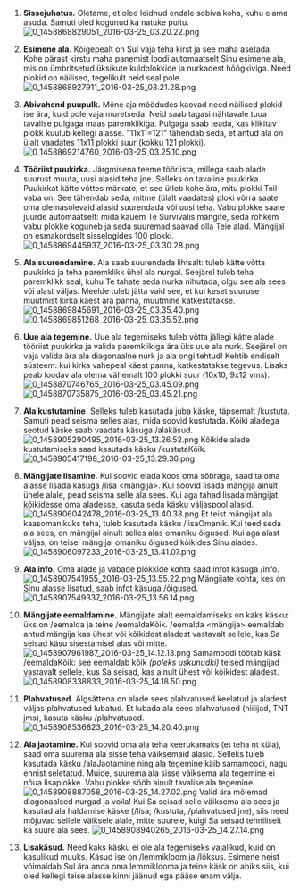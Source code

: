 1. **Sissejuhatus.** Oletame, et oled leidnud endale sobiva koha, kuhu elama asuda. Samuti oled kogunud ka natuke puitu.
![0_1458868829051_2016-03-25_03.20.22.png](https://i.imgur.com/v3UVmfR.png) 

2. **Esimene ala.** Kõigepealt on Sul vaja teha kirst ja see maha asetada. Kohe pärast kirstu maha panemist loodi automaatselt Sinu esimene ala, mis on ümbritsetud üksikute kuldplokkide ja nurkadest hõõgkiviga. Need plokid on näilised, tegelikult neid seal pole.
![0_1458868927911_2016-03-25_03.21.28.png](https://i.imgur.com/GPMtOke.png) 

3. **Abivahend puupulk.** Mõne aja möödudes kaovad need näilised plokid ise ära, kuid pole vaja muretseda. Neid saab tagasi nähtavale tuua tavalise pulgaga maas paremklikiga. Pulgaga saab teada, kas klikitav plokk kuulub kellegi alasse. "11x11=121" tähendab seda, et antud ala on ülalt vaadates 11x11 plokki suur (kokku 121 plokki).
![0_1458869214760_2016-03-25_03.25.10.png](https://i.imgur.com/GwIT2y4.png) 

4. **Tööriist puukirka.** Järgmisena teeme tööriista, millega saab alade suurust muuta, uusi alasid teha jne. Selleks on tavaline puukirka. Puukirkat kätte võttes märkate, et see ütleb kohe ära, mitu plokki Teil vaba on. See tähendab seda, mitme (ülalt vaadates) ploki võrra saate oma olemasolevaid alasid suurendada või uusi teha. Vabu plokke saate juurde automaatselt: mida kauem Te Survivalis mängite, seda rohkem vabu plokke koguneb ja seda suuremad saavad olla Teie alad. Mängijal on esmakordselt sisselogides 100 plokki.
![0_1458869445937_2016-03-25_03.30.28.png](https://i.imgur.com/FEGVPKU.png) 

5. **Ala suurendamine.** Ala saab suurendada lihtsalt: tuleb kätte võtta puukirka ja teha paremklikk ühel ala nurgal. Seejärel tuleb teha paremklikk seal, kuhu Te tahate seda nurka nihutada, olgu see ala sees või alast väljas. Meelde tuleb jätta vaid see, et kui keset suuruse muutmist kirka käest ära panna, muutmine katkestatakse.
![0_1458869845691_2016-03-25_03.35.40.png](https://i.imgur.com/4hgCGEc.png) 
![0_1458869851268_2016-03-25_03.35.52.png](https://i.imgur.com/LXhezNL.png) 

6. **Uue ala tegemine.** Uue ala tegemiseks tuleb võtta jällegi kätte alade tööriist puukirka ja valida paremklikiga ära üks uue ala nurk. Seejärel on vaja valida ära ala diagonaalne nurk ja ala ongi tehtud! Kehtib endiselt süsteem: kui kirka vahepeal käest panna, katkestatakse tegevus. Lisaks peab loodav ala olema vähemalt 100 plokki suur (10x10, 9x12 vms).
![0_1458870746765_2016-03-25_03.45.09.png](https://i.imgur.com/LAAOa6I.png) 
![0_1458870735875_2016-03-25_03.45.21.png](https://i.imgur.com/EwKwfMD.png)

7. **Ala kustutamine.** Selleks tuleb kasutada juba käske, täpsemalt /kustuta. Samuti pead seisma selles alas, mida soovid kustutada. Kõiki aladega seotud käske saab vaadata käsuga /alakäsud.
![0_1458905290495_2016-03-25_13.26.52.png](https://i.imgur.com/IQunc4S.png) 
Kõikide alade kustutamiseks saad kasutada käsku /kustutaKõik.
![0_1458905417198_2016-03-25_13.29.36.png](https://i.imgur.com/4LFu2KG.png) 

8. **Mängijate lisamine.** Kui soovid elada koos oma sõbraga, saad ta oma alasse lisada käsuga /lisa <mängija>. Kui soovid lisada mängija ainult ühele alale, pead seisma selle ala sees. Kui aga tahad lisada mängijat kõikidesse oma aladesse, kasuta seda käsku väljaspool alasid.
![0_1458906042478_2016-03-25_13.40.38.png](https://i.imgur.com/xUVwCXM.png) 
Et teist mängijat ala kaasomanikuks teha, tuleb kasutada käsku /lisaOmanik. Kui teed seda ala sees, on mängijal ainult selles alas omaniku õigused. Kui aga alast väljas, on teisel mängijal omaniku õigused kõikides Sinu alades.
![0_1458906097233_2016-03-25_13.41.07.png](https://i.imgur.com/wX69hnj.png) 

9. **Ala info.** Oma alade ja vabade plokkide kohta saad infot käsuga /info.
![0_1458907541955_2016-03-25_13.55.22.png](https://i.imgur.com/lbVfLNz.png) 
Mängijate kohta, kes on Sinu alasse lisatud, saab infot käsuga /õigused.
![0_1458907549337_2016-03-25_13.56.14.png](https://i.imgur.com/TnybOB0.png) 

10. **Mängijate eemaldamine.** Mängijate alalt eemaldamiseks on kaks käsku: üks on /eemalda ja teine /eemaldaKõik. /eemalda <mängija> eemaldab antud mängija kas ühest või kõikidest aladest vastavalt sellele, kas Sa seisad käsu sisestamisel alas või mitte.
![0_1458907961987_2016-03-25_14.12.13.png](https://i.imgur.com/FTXLlSj.png) 
Samamoodi töötab käsk /eemaldaKõik: see eemaldab kõik *(poleks uskunudki)* teised mängijad vastavalt sellele, kus Sa seisad, kas ainult ühest või kõikidest aladest.
![0_1458908338833_2016-03-25_14.18.50.png](https://i.imgur.com/rsMadVp.png) 

11. **Plahvatused.** Algsättena on alade sees plahvatused keelatud ja aladest väljas plahvatused lubatud. Et lubada ala sees plahvatused (hiilijad, TNT jms), kasuta käsku /plahvatused.
![0_1458908536823_2016-03-25_14.20.40.png](https://i.imgur.com/FqPJod2.png) 

12. **Ala jaotamine.** Kui soovid oma ala teha keerukamaks (et teha nt küla), saad oma suurema ala sisse teha väiksemaid alasid. Selleks tuleb kasutada käsku /alaJaotamine ning ala tegemine käib samamoodi, nagu ennist seletatud. Muide, suurema ala sisse väiksema ala tegemine ei nõua lisaplokke. Vabu plokke sööb ainult tavalise ala tegemine.
![0_1458908887058_2016-03-25_14.27.02.png](https://i.imgur.com/9wNfQtz.png) 
Valid ära mõlemad diagonaalsed nurgad ja voila! Kui Sa seisad selle väiksema ala sees ja kasutad ala haldamise käske (/lisa, /kustuta, /plahvatused jne), siis need mõjuvad sellele väiksele alale, mitte suurele, kuigi Sa seisad tehniliselt ka suure ala sees.
![0_1458908940265_2016-03-25_14.27.14.png](https://i.imgur.com/OEd7zDE.png) 

13. **Lisakäsud.** Need kaks käsku ei ole ala tegemiseks vajalikud, kuid on kasulikud muuks. Käsud ise on /lemmikloom ja /lõksus. Esimene neist võimaldab Sul ära anda oma lemmiklooma ja teine käsk on abiks siis, kui oled kellegi teise alasse kinni jäänud ega pääse enam välja.
